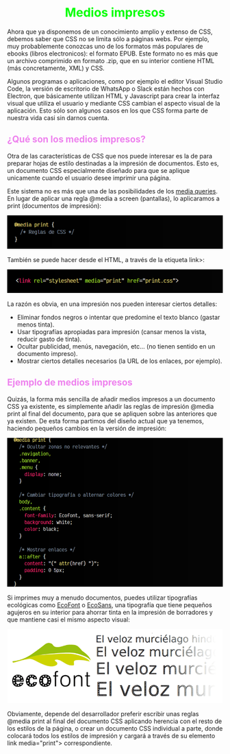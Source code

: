 # <span style="color:lime"><center>Medios impresos</center></span>

Ahora que ya disponemos de un conocimiento amplio y extenso de CSS, debemos saber que CSS no se limita sólo a páginas webs. Por ejemplo, muy probablemente conozcas uno de los formatos más populares de ebooks (libros electronicos): el formato EPUB. Este formato no es más que un archivo comprimido en formato .zip, que en su interior contiene HTML (más concretamente, XML) y CSS.

Algunos programas o aplicaciones, como por ejemplo el editor Visual Studio Code, la versión de escritorio de WhatsApp o Slack están hechos con Electron, que básicamente utilizan HTML y Javascript para crear la interfaz visual que utiliza el usuario y mediante CSS cambian el aspecto visual de la aplicación. Esto sólo son algunos casos en los que CSS forma parte de nuestra vida casi sin darnos cuenta.

## <span style="color:violet">¿Qué son los medios impresos?</span>
Otra de las características de CSS que nos puede interesar es la de para preparar hojas de estilo destinadas a la impresión de documentos. Esto es, un documento CSS especialmente diseñado para que se aplique unicamente cuando el usuario desee imprimir una página.

Este sistema no es más que una de las posibilidades de los [media queries](https://lenguajecss.com/css/responsive-web-design/media-queries/). En lugar de aplicar una regla @media a screen (pantallas), lo aplicaramos a print (documentos de impresión):

![alt text](./imagenes-medios-impresos/image.png)

También se puede hacer desde el HTML, a través de la etiqueta link>:

![alt text](./imagenes-medios-impresos/image-1.png)

La razón es obvia, en una impresión nos pueden interesar ciertos detalles:

   - Eliminar fondos negros o intentar que predomine el texto blanco (gastar menos tinta).
   - Usar tipografías apropiadas para impresión (cansar menos la vista, reducir gasto de tinta).
   - Ocultar publicidad, menús, navegación, etc... (no tienen sentido en un documento impreso).
   - Mostrar ciertos detalles necesarios (la URL de los enlaces, por ejemplo).

## <span style="color:violet">Ejemplo de medios impresos</span>
Quizás, la forma más sencilla de añadir medios impresos a un documento CSS ya existente, es simplemente añadir las reglas de impresión @media print al final del documento, para que se apliquen sobre las anteriores que ya existen. De esta forma partimos del diseño actual que ya tenemos, haciendo pequeños cambios en la versión de impresión:

![alt text](./imagenes-medios-impresos/image-2.png)

Si imprimes muy a menudo documentos, puedes utilizar tipografías ecológicas como [EcoFont](https://www.ecofont.com/) o [EcoSans](https://www.dafont.com/es/spranq-eco-sans.font), una tipografía que tiene pequeños agujeros en su interior para ahorrar tinta en la impresión de borradores y que mantiene casi el mismo aspecto visual:

![alt text](./imagenes-medios-impresos/ecofont.png)

Obviamente, depende del desarrollador preferir escribir unas reglas @media print al final del documento CSS aplicando herencia con el resto de los estilos de la página, o crear un documento CSS individual a parte, donde colocará todos los estilos de impresión y cargará a través de su elemento link media="print"> correspondiente.